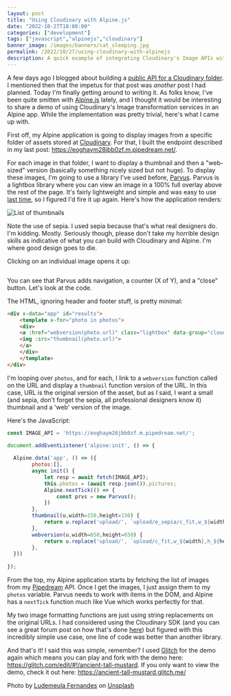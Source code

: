 ```yaml
---
layout: post
title: "Using Cloudinary with Alpine.js"
date: "2022-10-27T18:00:00"
categories: ["development"]
tags: ["javascript","alpinejs","cloudinary"]
banner_image: /images/banners/cat_sleeping.jpg
permalink: /2022/10/27/using-cloudinary-with-alpinejs
description: A quick example of integrating Cloudinary's Image APIs with Alpine.js
---
```


A few days ago I blogged about building a [public API for a Cloudinary folder](https://www.raymondcamden.com/2022/10/24/building-an-api-to-list-cloudinary-images-in-a-folder). I mentioned then that the impetus for that post was *another* post I had planned. Today I'm finally getting around to writing it. As folks know, I've been quite smitten with [Alpine.js](https://alpinejs.dev/) lately, and I thought it would be interesting to share a demo of using Cloudinary's Image transformation services in an Alpine app. While the implementation was pretty trivial, here's what I came up with.

First off, my Alpine application is going to display images from a specific folder of assets stored at [Cloudinary](https://cloudinary.com/). For that, I built the endpoint described in my last post: <https://eoghaym28jbb0zf.m.pipedream.net/>. 

For each image in that folder, I want to display a thumbnail and then a "web-sized" version (basically something nicely sized but not huge). To display these images, I'm going to use a library I've used before, [Parvus](https://github.com/deoostfrees/Parvus). Parvus is a lightbox library where you can view an image in a 100% full overlay above the rest of the page. It's fairly lightweight and simple and was easy to use [last time](https://www.raymondcamden.com/2022/07/15/getting-images-from-a-twitter-account-2022), so I figured I'd fire it up again. Here's how the application renders:

<p>
<img data-src="https://static.raymondcamden.com/images/2022/10/alp1.jpg" alt="List of thumbnails" class="lazyload imgborder imgcenter">
</p>

Note the use of sepia. I used sepia because that's what real designers do. I'm kidding. Mostly. Seriously though, please don't take my horrible design skills as indicative of what you can build with Cloudinary and Alpine. I'm where good design goes to die. 

Clicking on an individual image opens it up:

<p>
<img data-src="https://static.raymondcamden.com/images/2022/10/alp2.jpg" alt="" class="lazyload imgborder imgcenter">
</p>

You can see that Parvus adds navigation, a counter (X of Y), and a "close" button. Let's look at the code.

The HTML, ignoring header and footer stuff, is pretty minimal:

```html
<div x-data="app" id="results">
    <template x-for="photo in photos">
    <div>
    <a :href="webversion(photo.url)" class="lightbox" data-group="cloudinaryImageResults">
    <img :src="thumbnail(photo.url)">
    </a>
    </div>
    </template>
</div>
```

I'm looping over `photos`, and for each, I link to a `webversion` function called on the URL and display a `thumbnail` function version of the URL. In this case, URL is the original version of the asset, but as I said, I want a small (and sepia, don't forget the sepia, all professional designers know it) thumbnail and a 'web' version of the image. 

Here's the JavaScript:

```js
const IMAGE_API = 'https://eoghaym28jbb0zf.m.pipedream.net/';

document.addEventListener('alpine:init', () => {
  
  Alpine.data('app', () => ({
        photos:[],
        async init() {
            let resp = await fetch(IMAGE_API);
            this.photos = (await resp.json()).pictures;
            Alpine.nextTick(() => {
                const prvs = new Parvus();    
            })
        },
        thumbnail(u,width=150,height=150) {
            return u.replace('upload/', `upload/e_sepia/c_fit,w_${width},h_${height}/`);
        },
        webversion(u,width=650,height=650) {
            return u.replace('upload/', `upload/c_fit,w_${width},h_${height}/`);
        },
  }))
  
});
```

From the top, my Alpine application starts by fetching the list of images from my [Pipedream](https://pipedream.com?via=raymond) API. Once I get the images, I just assign them to my `photos` variable. Parvus needs to work with items in the DOM, and Alpine has a `nextTick` function much like Vue which works perfectly for that. 

My two image formatting functions are just using string replacements on the original URLs. I had considered using the Cloudinary SDK (and you can see a great forum post on how that's done [here](https://community.cloudinary.com/discussion/comment/35#Comment_35)) but figured with this incredibly simple use case, one line of code was better than another library. 

And that's it! I said this was simple, remember? I used [Glitch](https://glitch.com/) for the demo again which means you can play and fork with the demo here: <https://glitch.com/edit/#!/ancient-tall-mustard>. If you only want to view the demo, check it out here: <https://ancient-tall-mustard.glitch.me/>

Photo by <a href="https://unsplash.com/@ludemeula?utm_source=unsplash&utm_medium=referral&utm_content=creditCopyText">Ludemeula Fernandes</a> on <a href="https://unsplash.com/s/photos/sepia-cat?utm_source=unsplash&utm_medium=referral&utm_content=creditCopyText">Unsplash</a>
  